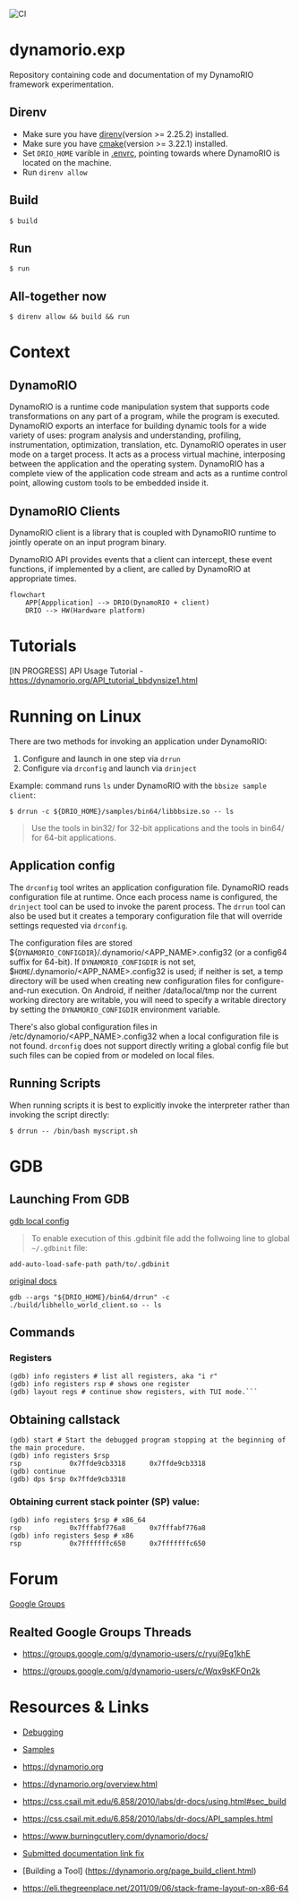 ![CI](https://github.com/Pavel-Durov/dynamorio.exp/actions/workflows/ci-cpp.yml/badge.svg)

# dynamorio.exp

Repository containing code and documentation of my DynamoRIO framework experimentation.
## Direnv
- Make sure you have [direnv](https://direnv.net/)(version >= 2.25.2) installed.
- Make sure you have [cmake](https://cmake.org/)(version >= 3.22.1) installed.
- Set `DRIO_HOME` varible in [.envrc](./.envrc), pointing towards where DynamoRIO is located on the machine.
- Run `direnv allow`

## Build

```shell
$ build
``` 

## Run

```shell
$ run
```

## All-together now
```shell
$ direnv allow && build && run
```

# Context
## DynamoRIO

DynamoRIO is a runtime code manipulation system that supports code transformations on any part of a program, while the program is executed. DynamoRIO exports an interface for building dynamic tools for a wide variety of uses: program analysis and understanding, profiling, instrumentation, optimization, translation, etc. 
DynamoRIO operates in user mode on a target process. It acts as a process virtual machine, interposing between the application and the operating system. 
DynamoRIO has a complete view of the application code stream and acts as a runtime control point, allowing custom tools to be embedded inside it.

## DynamoRIO Clients
DynamoRIO client is a library that is coupled with DynamoRIO runtime to jointly operate on an input program binary.

DynamoRIO API provides events that a client can intercept, these event functions, if implemented by a client, are called by DynamoRIO at appropriate times.

```mermaid
flowchart 
    APP[Appplication] --> DRIO(DynamoRIO + client)
    DRIO --> HW(Hardware platform)
```

# Tutorials

[IN PROGRESS] API Usage Tutorial - https://dynamorio.org/API_tutorial_bbdynsize1.html

# Running on Linux

There are two methods for invoking an application under DynamoRIO:

1. Configure and launch in one step via `drrun`
2. Configure via `drconfig` and launch via `drinject`

Example: command runs `ls` under DynamoRIO with the `bbsize sample client`:

```shell
$ drrun -c ${DRIO_HOME}/samples/bin64/libbbsize.so -- ls
```
> Use the tools in bin32/ for 32-bit applications and the tools in bin64/ for 64-bit applications.

## Application config

The `drconfig` tool writes an application configuration file. DynamoRIO reads configuration file at runtime. Once each process name is configured, the `drinject` tool can be used to invoke the parent process. The `drrun` tool can also be used but it creates a temporary configuration file that will override settings requested via `drconfig`. 

The configuration files are stored ${`DYNAMORIO_CONFIGDIR`}/.dynamorio/<APP_NAME>.config32 (or a config64 suffix for 64-bit). 
If `DYNAMORIO_CONFIGDIR` is not set, $`HOME`/.dynamorio/<APP_NAME>.config32 is used; if neither is set, a temp directory will be used when creating new configuration files for configure-and-run execution. On Android, if neither /data/local/tmp nor the current working directory are writable, you will need to specify a writable directory by setting the `DYNAMORIO_CONFIGDIR` environment variable.

There's also global configuration files in /etc/dynamorio/<APP_NAME>.config32 when a local configuration file is not found. `drconfig` does not support directly writing a global config file but such files can be copied from or modeled on local files.

## Running Scripts

When running scripts it is best to explicitly invoke the interpreter rather than invoking the script directly:

```shell
$ drrun -- /bin/bash myscript.sh
```

# GDB

## Launching From GDB

[gdb local config](.gdbinit)

> To enable execution of this .gdbinit file add the follwoing line to global `~/.gdbinit` file: 

`add-auto-load-safe-path path/to/.gdbinit` 

[original docs](https://dynamorio.org/page_debugging.html#autotoc_md141)
```shell
gdb --args "${DRIO_HOME}/bin64/drrun" -c ./build/libhello_world_client.so -- ls
```
## Commands

### Registers
```gdb
(gdb) info registers # list all registers, aka "i r"
(gdb) info registers rsp # shows one register
(gdb) layout regs # continue show registers, with TUI mode.```
```

## Obtaining callstack

```gdb
(gdb) start # Start the debugged program stopping at the beginning of the main procedure.
(gdb) info registers $rsp
rsp            0x7ffde9cb3318      0x7ffde9cb3318
(gdb) continue
(gdb) dps $rsp 0x7ffde9cb3318
```

### Obtaining current stack pointer (SP) value:
```
(gdb) info registers $rsp # x86_64
rsp            0x7fffabf776a8      0x7fffabf776a8
(gdb) info registers $esp # x86
rsp            0x7fffffffc650      0x7fffffffc650
```

# Forum

[Google Groups](https://groups.google.com/g/dynamorio-users)

## Realted Google Groups Threads

- https://groups.google.com/g/dynamorio-users/c/ryuj9Eg1khE

- https://groups.google.com/g/dynamorio-users/c/Wqx9sKFOn2k

# Resources & Links
- [Debugging](https://dynamorio.org/page_debugging.html#autotoc_md138)

- [Samples](https://github.com/DynamoRIO/dynamorio/tree/master/api/samples)

- https://dynamorio.org

- https://dynamorio.org/overview.html

- https://css.csail.mit.edu/6.858/2010/labs/dr-docs/using.html#sec_build

- https://css.csail.mit.edu/6.858/2010/labs/dr-docs/API_samples.html

- https://www.burningcutlery.com/dynamorio/docs/

- [Submitted documentation link fix](https://github.com/DynamoRIO/dynamorio/pull/6034)

- [Building a Tool] (https://dynamorio.org/page_build_client.html)

- https://eli.thegreenplace.net/2011/09/06/stack-frame-layout-on-x86-64